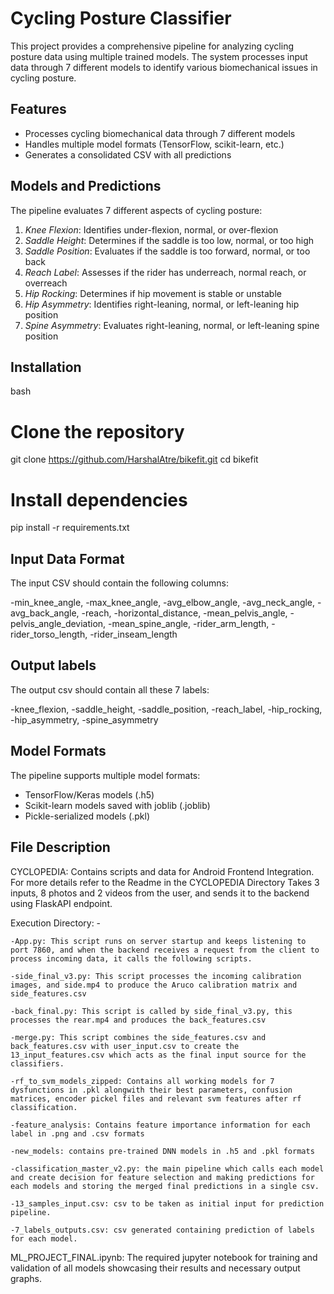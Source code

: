 # Cycling Posture Classifier

This project provides a comprehensive pipeline for analyzing cycling posture data using multiple trained models. The system processes input data through 7 different models to identify various biomechanical issues in cycling posture.

## Features

- Processes cycling biomechanical data through 7 different models
- Handles multiple model formats (TensorFlow, scikit-learn, etc.)
- Generates a consolidated CSV with all predictions


## Models and Predictions

The pipeline evaluates 7 different aspects of cycling posture:

1. *Knee Flexion*: Identifies under-flexion, normal, or over-flexion
2. *Saddle Height*: Determines if the saddle is too low, normal, or too high
3. *Saddle Position*: Evaluates if the saddle is too forward, normal, or too back
4. *Reach Label*: Assesses if the rider has underreach, normal reach, or overreach
5. *Hip Rocking*: Determines if hip movement is stable or unstable
6. *Hip Asymmetry*: Identifies right-leaning, normal, or left-leaning hip position
7. *Spine Asymmetry*: Evaluates right-leaning, normal, or left-leaning spine position

## Installation

bash
# Clone the repository
git clone https://github.com/HarshalAtre/bikefit.git
cd bikefit

# Install dependencies
pip install -r requirements.txt

## Input Data Format

The input CSV should contain the following columns:

-min_knee_angle,
-max_knee_angle,
-avg_elbow_angle,
-avg_neck_angle,
-avg_back_angle,
-reach,
-horizontal_distance,
-mean_pelvis_angle,
-pelvis_angle_deviation,
-mean_spine_angle,
-rider_arm_length,
-rider_torso_length,
-rider_inseam_length

## Output labels
The output csv should contain all these 7 labels:

-knee_flexion,
-saddle_height,
-saddle_position,
-reach_label,
-hip_rocking,
-hip_asymmetry,
-spine_asymmetry


## Model Formats

The pipeline supports multiple model formats:
- TensorFlow/Keras models (.h5)
- Scikit-learn models saved with joblib (.joblib)
- Pickle-serialized models (.pkl)


## File Description
CYCLOPEDIA:
Contains scripts and data for Android Frontend Integration. For more details refer to the Readme in the CYCLOPEDIA Directory
Takes 3 inputs, 8 photos and 2 videos from the user, and sends it to the backend using FlaskAPI endpoint.

Execution Directory: -

    -App.py: This script runs on server startup and keeps listening to port 7860, and when the backend receives a request from the client to process incoming data, it calls the following scripts.
    
    -side_final_v3.py: This script processes the incoming calibration images, and side.mp4 to produce the Aruco calibration matrix and side_features.csv
    
    -back_final.py: This script is called by side_final_v3.py, this processes the rear.mp4 and produces the back_features.csv
    
    -merge.py: This script combines the side_features.csv and back_features.csv with user_input.csv to create the 13_input_features.csv which acts as the final input source for the classifiers.
    
    -rf_to_svm_models_zipped: Contains all working models for 7 dysfunctions in .pkl alongwith their best parameters, confusion matrices, encoder pickel files and relevant svm features after rf classification.
    
    -feature_analysis: Contains feature importance information for each label in .png and .csv formats
    
    -new_models: contains pre-trained DNN models in .h5 and .pkl formats
    
    -classification_master_v2.py: the main pipeline which calls each model and create decision for feature selection and making predictions for each models and storing the merged final predictions in a single csv.
    
    -13_samples_input.csv: csv to be taken as initial input for prediction pipeline.
    
    -7_labels_outputs.csv: csv generated containing prediction of labels for each model.

ML_PROJECT_FINAL.ipynb: The required jupyter notebook for training and validation of all models showcasing their results and necessary output graphs.



